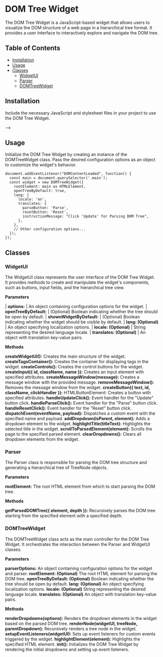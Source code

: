 # DOM Tree Widget

The DOM Tree Widget is a JavaScript-based widget that allows users to visualize the DOM structure of a web page in a hierarchical tree format. It provides a user interface to interactively explore and navigate the DOM tree.

## Table of Contents

- [Installation](#installation)
- [Usage](#usage)
- [Classes](#classes)
  - [WidgetUI](#widgetui)
  - [Parser](#parser)
  - [DOMTreeWidget](#domtreewidget)

## Installation

Include the necessary JavaScript and stylesheet files in your project to use the DOM Tree Widget.
<!-- 
```html
<!-- Include the main stylesheet -->
<link rel="stylesheet" href="path/to/main.css">

<!-- Include the JavaScript files -->
<script src="path/to/main.js"></script> -->


## Usage

Initialize the DOM Tree Widget by creating an instance of the DOMTreeWidget class. Pass the desired configuration options as an object to customize the widget's behavior.

```
document.addEventListener("DOMContentLoaded", function() {
  const main = document.querySelector('.main');
  const widget = new DOMTreeWidget({
    rootElement: main as HTMLElement,
    openTreeByDefault: true,
    lang: {
      locale: 'en',
      translates: {
        parseButton: 'Parse',
        resetButton: 'Reset',
        instructionMessage: "Click 'Update' for Parsing DOM Tree",
      },
    },
    // Other configuration options...
  });
});
```

## Classes

### WidgetUI

The WidgetUI class represents the user interface of the DOM Tree Widget. It provides methods to create and manipulate the widget's components, such as buttons, input fields, and the hierarchical tree view.

**Parameters**

| **options:** | An object containing configuration options for the widget.
| **openTreeByDefault:** | (Optional) Boolean indicating whether the tree should be open by default.
| **shownWidgetByDefault:** | (Optional) Boolean indicating whether the widget should be visible by default.
| **lang: (Optional)** | An object specifying localization options.
| **locale: (Optional)** | String representing the desired language locale.
| **translates: (Optional)** | An object with translation key-value pairs.

**Methods**

**createWidgetUI():** Creates the main structure of the widget.
**createTagsContainer():** Creates the container for displaying tags in the widget.
**createControls():** Creates the control buttons for the widget.
**createInput({ id, className, name }):** Creates an input element with specified attributes.
**createMessageWindow(message):** Creates a message window with the provided message.
**removeMessageWindow():** Removes the message window from the widget.
**createButton({ text, id, className, clickHandler }):** HTMLButtonElement: Creates a button with specified attributes.
**handleUpdateClick():** Event handler for the "Update" button click.
**handleParseClick():** Event handler for the "Parse" button click.
**handleResetClick():** Event handler for the "Reset" button click.
**dispatchEvent(eventName, payload):** Dispatches a custom event with the specified name and payload.
**addDropdown(isParent, element):** Adds a dropdown element to the widget.
**highlightTitle(titleText):** Highlights the selected title in the widget.
**scrollToParsedElement(element):** Scrolls the page to the specified parsed element.
**clearDropdowns():** Clears all dropdown elements from the widget.


### Parser

The Parser class is responsible for parsing the DOM tree structure and generating a hierarchical tree of TreeNode objects.

**Parameters** 

**rootElement:** The root HTML element from which to start parsing the DOM tree.

**Methods**

**getParsedDOMTree({ element, depth }):** Recursively parses the DOM tree starting from the specified element with a specified depth.


### DOMTreeWidget

The DOMTreeWidget class acts as the main controller for the DOM Tree Widget. It orchestrates the interaction between the Parser and WidgetUI classes.

**Parameters**

**parserOptions:** An object containing configuration options for the widget and parser.
**rootElement: (Optional)** The root HTML element for parsing the DOM tree.
**openTreeByDefault: (Optional)** Boolean indicating whether the tree should be open by default.
**lang: (Optional)** An object specifying localization options.
**locale: (Optional)** String representing the desired language locale.
**translates: (Optional)** An object with translation key-value pairs.

**Methods**

**renderDropdowns(options):** Renders the dropdown elements in the widget based on the parsed DOM tree.
**renderNode(widgetUI, treeNode, parentDropdown):** Recursively renders a tree node in the widget.
**setupEventListeners(widgetUI):** Sets up event listeners for custom events triggered by the widget.
**highlightElement(element):** Highlights the specified HTML element.
**init():** Initializes the DOM Tree Widget by rendering the initial dropdowns and setting up event listeners.